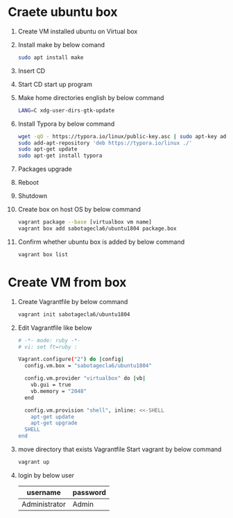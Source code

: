 # Craete ubuntu box

1. Create VM installed ubuntu on Virtual box
2. Install make by below comand

   ```bash
   sudo apt install make
   ```

3. Insert CD

4. Start CD start up program

5. Make home directories english by below command

   ```bash
   LANG=C xdg-user-dirs-gtk-update
   ```

6. Install Typora by below command

   ```bash
   wget -qO - https://typora.io/linux/public-key.asc | sudo apt-key add -
   sudo add-apt-repository 'deb https://typora.io/linux ./'
   sudo apt-get update
   sudo apt-get install typora
   ```

   

7. Packages upgrade

8. Reboot

9. Shutdown

10. Create box on host OS by below command

    ```bash
    vagrant package --base [virtualbox vm name]
    vagrant box add sabotagecla6/ubuntu1804 package.box
    ```

11. Confirm whether ubuntu box is added by below command

    ```bash
    vagrant box list
    ```



# Create VM from box

1. Create Vagrantfile by below command

   ```bash
   vagrant init sabotagecla6/ubuntu1804
   ```

2. Edit Vagrantfile like below

   ```bash
   # -*- mode: ruby -*-
   # vi: set ft=ruby :
   
   Vagrant.configure("2") do |config|
     config.vm.box = "sabotagecla6/ubuntu1804"
   
     config.vm.provider "virtualbox" do |vb|
       vb.gui = true
       vb.memory = "2048"
     end
   
     config.vm.provision "shell", inline: <<-SHELL
       apt-get update
       apt-get upgrade
     SHELL
   end
   ```

3. move directory that exists Vagrantfile Start vagrant by below command

   ```bash
   vagrant up
   ```

4. login by below user

   | username      | password |
   | ------------- | -------- |
   | Administrator | Admin    |

   
